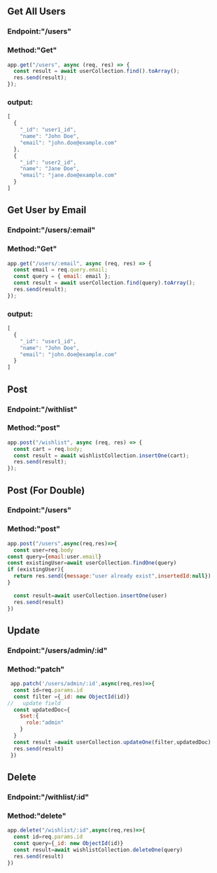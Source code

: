 ## Get All Users
### Endpoint:"/users"
### Method:"Get"


```js
app.get("/users", async (req, res) => {
  const result = await userCollection.find().toArray();
  res.send(result);
});


```
### output:

```js
[
  {
    "_id": "user1_id",
    "name": "John Doe",
    "email": "john.doe@example.com"
  },
  {
    "_id": "user2_id",
    "name": "Jane Doe",
    "email": "jane.doe@example.com"
  }
]

```


## Get User by Email 
### Endpoint:"/users/:email"
### Method:"Get"


```js
app.get("/users/:email", async (req, res) => {
  const email = req.query.email;
  const query = { email: email };
  const result = await userCollection.find(query).toArray();
  res.send(result);
});


```



### output:

```js
[
  {
    "_id": "user1_id",
    "name": "John Doe",
    "email": "john.doe@example.com"
  }
]


```


## Post 
### Endpoint:"/withlist"
### Method:"post"


```js
app.post("/wishlist", async (req, res) => {
  const cart = req.body;
  const result = await wishlistCollection.insertOne(cart);
  res.send(result);
});

```

## Post (For Double)
### Endpoint:"/users"
### Method:"post"

```js
app.post("/users",async(req,res)=>{
  const user=req.body 
const query={email:user.email}
const existingUser=await userCollection.findOne(query)
if (existingUser){
  return res.send({message:"user already exist",insertedId:null})
}
 
  const result=await userCollection.insertOne(user)
  res.send(result)
})
```


## Update
### Endpoint:"/users/admin/:id"
### Method:"patch"

```js
 app.patch('/users/admin/:id',async(req,res)=>{
  const id=req.params.id 
  const filter ={_id: new ObjectId(id)}
//   update field
  const updatedDoc={
    $set:{
      role:"admin"
    }
  }
  const result =await userCollection.updateOne(filter,updatedDoc)
  res.send(result)
 })

```


## Delete
### Endpoint:"/withlist/:id"
### Method:"delete"


```js
app.delete("/wishlist/:id",async(req,res)=>{
  const id=req.params.id
  const query={_id: new ObjectId(id)}
  const result=await wishlistCollection.deleteOne(query)
  res.send(result)
})

```





